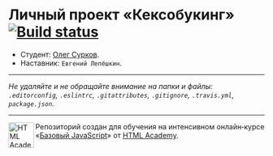 # Личный проект «Кексобукинг» [![Build status][travis-image]][travis-url]

* Студент: [Олег  Сурков](https://up.htmlacademy.ru/javascript/11/user/581395).
* Наставник: `Евгений Лепёшкин`.

---

_Не удаляйте и не обращайте внимание на папки и файлы:_<br>
_`.editorconfig`, `.eslintrc`, `.gitattributes`, `.gitignore`, `.travis.yml`, `package.json`._

---

<a href="https://htmlacademy.ru/intensive/javascript"><img align="left" width="50" height="50" title="HTML Academy" src="https://up.htmlacademy.ru/static/img/intensive/javascript/logo-for-github.svg"></a>

Репозиторий создан для обучения на интенсивном онлайн‑курсе «[Базовый JavaScript](https://htmlacademy.ru/intensive/javascript)» от [HTML Academy](https://htmlacademy.ru).

[travis-image]: https://travis-ci.org/htmlacademy-javascript/581395-keksobooking.svg?branch=master
[travis-url]: https://travis-ci.org/htmlacademy-javascript/581395-keksobooking
